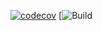 [![codecov](https://codecov.io/gh/cwlittle/rust-ci-tester/branch/master/graph/badge.svg?token=7GS1LFK0PM)](https://codecov.io/gh/cwlittle/rust-ci-tester)
[![Build](https://github.com/github/cwlittle/rust-ci-tester/workflows/rust.yml/badge.svg?branch=master)
